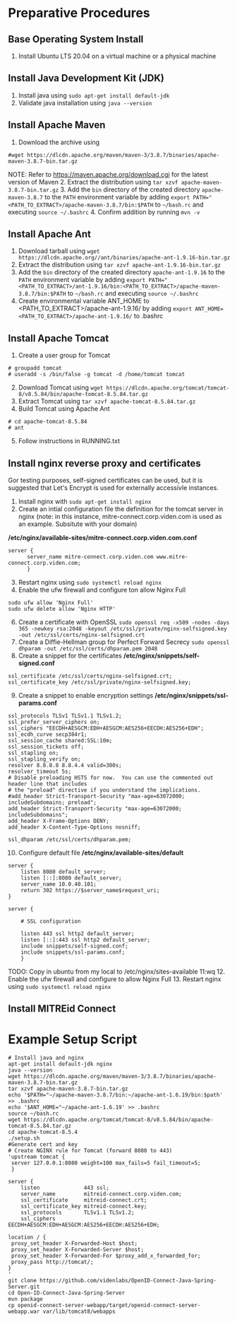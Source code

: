 # Preparative Procedures
## Base Operating System Install
1. Install Ubuntu LTS 20.04 on a virtual machine or a physical machine
## Install Java Development Kit (JDK)
1. Install java using ```sudo apt-get install default-jdk```
2. Validate java installation using ```java --version```
## Install Apache Maven
1. Download the archive using 
```
#wget https://dlcdn.apache.org/maven/maven-3/3.8.7/binaries/apache-maven-3.8.7-bin.tar.gz
```
NOTE: Refer to https://maven.apache.org/download.cgi for the latest version of Maven
2. Extract the distribution using ```tar xzvf apache-maven-3.8.7-bin.tar.gz```
3. Add the ```bin``` directory of the created directory ```apache-maven-3.8.7``` to the ```PATH``` environment variable by adding ```export PATH="<PATH_TO_EXTRACT>/apache-maven-3.8.7/bin:$PATH``` to ```~/bash.rc``` and executing ```source ~/.bashrc```
4. Confirm addition by running ```mvn -v```
## Install Apache Ant
1. Download tarball using ```wget https://dlcdn.apache.org//ant/binaries/apache-ant-1.9.16-bin.tar.gz```
2. Extract the distribution using ```tar xzvf apache-ant-1.9.16-bin.tar.gz```
3. Add the ```bin``` directory of the created directory ```apache-ant-1.9.16``` to the ```PATH``` environment variable by adding ```export PATH="<PATH_TO_EXTRACT>/ant-1.9.16/bin:<PATH_TO_EXTRACT>/apache-maven-3.8.7/bin:$PATH``` to ```~/bash.rc``` and executing ```source ~/.bashrc```
4. Create environmental variable ANT_HOME to <PATH_TO_EXTRACT>/apache-ant-1.9.16/ by adding ```export ANT_HOME=<PATH_TO_EXTRACT>/apache-ant-1.9.16/``` to .bashrc

## Install Apache Tomcat

1. Create a user group for Tomcat
```
# groupadd tomcat
# useradd -s /bin/false -g tomcat -d /home/tomcat tomcat
```
2. Download Tomcat using ```wget https://dlcdn.apache.org/tomcat/tomcat-8/v8.5.84/bin/apache-tomcat-8.5.84.tar.gz```
3. Extract Tomcat using ```tar xzvf apache-tomcat-8.5.84.tar.gz```
4. Build Tomcat using Apache Ant
```
# cd apache-tomcat-8.5.84
# ant
```
5. Follow instructions in RUNNING.txt

## Install nginx reverse proxy and certificates
Gor testing purposes, self-signed certificates can be used, but it is suggested that Let's Encrypt is used for externally accessivle instances.

1. Install nginx with ```sudo apt-get install nginx```
2. Create an intial configuration file the definition for the tomcat server in nginx (note: in this instance, mitre-connect.corp.viden.com is used as an example. Subsitute with your domain)

**/etc/nginx/available-sites/mitre-connect.corp.viden.com.conf**
```
server {
      server_name mitre-connect.corp.viden.com www.mitre-connect.corp.viden.com;
      }
```
 3. Restart nginx using ```sudo systemctl reload nginx```
 4. Enable the ufw firewall and configure ton allow Nginx Full
```
sudo ufw allow 'Nginx Full'
sudo ufw delete allow 'Nginx HTTP'
```
 6. Create a certificate with OpenSSL ```sudo openssl req -x509 -nodes -days 365 -newkey rsa:2048 -keyout /etc/ssl/private/nginx-selfsigned.key -out /etc/ssl/certs/nginx-selfsigned.crt```
 7. Create a Diffie-Hellman group for Perfect Forward Secrecy ```sudo openssl dhparam -out /etc/ssl/certs/dhparam.pem 2048```
 8. Create a snippet for the certificates
 **/etc/nginx/snippets/self-signed.conf**
 ```
ssl_certificate /etc/ssl/certs/nginx-selfsigned.crt;
ssl_certificate_key /etc/ssl/private/nginx-selfsigned.key;
 ```
 9. Create a snippet to enable encryption settings
 **/etc/nginx/snippets/ssl-params.conf**
 ```
ssl_protocols TLSv1 TLSv1.1 TLSv1.2;
ssl_prefer_server_ciphers on;
ssl_ciphers "EECDH+AESGCM:EDH+AESGCM:AES256+EECDH:AES256+EDH";
ssl_ecdh_curve secp384r1;
ssl_session_cache shared:SSL:10m;
ssl_session_tickets off;
ssl_stapling on;
ssl_stapling_verify on;
resolver 8.8.8.8 8.8.4.4 valid=300s;
resolver_timeout 5s;
# Disable preloading HSTS for now.  You can use the commented out header line that includes
# the "preload" directive if you understand the implications.
#add_header Strict-Transport-Security "max-age=63072000; includeSubdomains; preload";
add_header Strict-Transport-Security "max-age=63072000; includeSubdomains";
add_header X-Frame-Options DENY;
add_header X-Content-Type-Options nosniff;

ssl_dhparam /etc/ssl/certs/dhparam.pem;
```
10. Configure default file
**/etc/nginx/available-sites/default**
```
server {
    listen 8080 default_server;
    listen [::]:8080 default_server;
    server_name 10.0.40.101;
    return 302 https://$server_name$request_uri;
}

server {

    # SSL configuration

    listen 443 ssl http2 default_server;
    listen [::]:443 ssl http2 default_server;
    include snippets/self-signed.conf;
    include snippets/ssl-params.conf;
    }
```
TODO: Copy in ubuntu from my local to /etc/nginx/sites-available
 11:wq
 12. Enable the ufw firewall and configure to allow Nginx Full
 13. Restart nginx using ```sudo systemctl reload nginx```  
      
## Install MITREid Connect

# Example Setup Script
```
# Install java and nginx
apt-get install default-jdk nginx
java --version
wget https://dlcdn.apache.org/maven/maven-3/3.8.7/binaries/apache-maven-3.8.7-bin.tar.gz
tar xzvf apache-maven-3.8.7-bin.tar.gz
echo '$PATH="~/apache-maven-3.8.7/bin:~/apache-ant-1.6.19/bin:$path' >> .bashrc
echo '$ANT_HOME="~/apache-ant-1.6.19' >> .bashrc
source ~/bash.rc
wget https://dlcdn.apache.org/tomcat/tomcat-8/v8.5.84/bin/apache-tomcat-8.5.84.tar.gz
cd apache-tomcat-8.5.4
./setup.sh
#Generate cert and key
# Create NGINX rule for Tomcat (forward 8080 to 443)
'upstream tomcat {
 server 127.0.0.1:8080 weight=100 max_fails=5 fail_timeout=5;
 }
 
server {
    listen              443 ssl;
    server_name         mitreid-connect.corp.viden.com;
    ssl_certificate     mitreid-connect.crt;
    ssl_certificate_key mitreid-connect.key;
    ssl_protocols       TLSv1.1 TLSv1.2;
    ssl_ciphers         EECDH+AESGCM:EDH+AESGCM:AES256+EECDH:AES256+EDH;

location / {
 proxy_set_header X-Forwarded-Host $host;
 proxy_set_header X-Forwarded-Server $host;
 proxy_set_header X-Forwarded-For $proxy_add_x_forwarded_for;
 proxy_pass http://tomcat/;
}
'
git clone https://github.com/videnlabs/OpenID-Connect-Java-Spring-Server.git
cd Open-ID-Connect-Java-Spring-Server
mvn package
cp openid-connect-server-webapp/target/openid-connect-server-webapp.war var/lib/tomcat8/webapps
```
